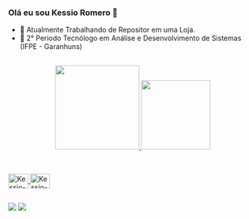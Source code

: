 ### Olá eu sou Kessio Romero 👋

- 🔭 Atualmente Trabalhando de Repositor em uma Loja.
- 🌱 2° Periodo Tecnólogo em Análise e Desenvolvimento de Sistemas (IFPE - Garanhuns)

##

<div align="center">
  <a href="https://github.com/llkessioll">
  <img height="170em" src="https://github-readme-stats.vercel.app/api?username=llkessioll&show_icons=true&theme=dracula&include_all_commits=true&count_private=true"/>
  <img height="140em" src="https://github-readme-stats.vercel.app/api/top-langs/?username=llkessioll&layout=compact&langs_count=7&theme=dracula"/>
</div>
  
  ##
  
<div style="display: inline_block"><br>
  <img align="center" alt="Kessio-Java" height="30" width="40" src="https://cdn.jsdelivr.net/gh/devicons/devicon/icons/java/java-original.svg" />
  
  <img align="center" alt="Kessio-Postgresql" height="30" width="40" src="https://cdn.jsdelivr.net/gh/devicons/devicon/icons/postgresql/postgresql-original-wordmark.svg" />        
</div>
  
  ##
  
  <div>
    	<a href="https://br.linkedin.com/in/kessio-romero-7757a9193" target="_blank"><img src="https://img.shields.io/badge/-LinkedIn-%230077B5?style=for-the-badge&logo=linkedin&logoColor=white" target="_blank"></a> 
    <a href="https://www.instagram.com/kessioromero/" target="_blank"><img src="https://img.shields.io/badge/Instagram-E4405F?style=for-the-badge&logo=instagram&logoColor=white" target="_blank"></a> 
    
  </div>
